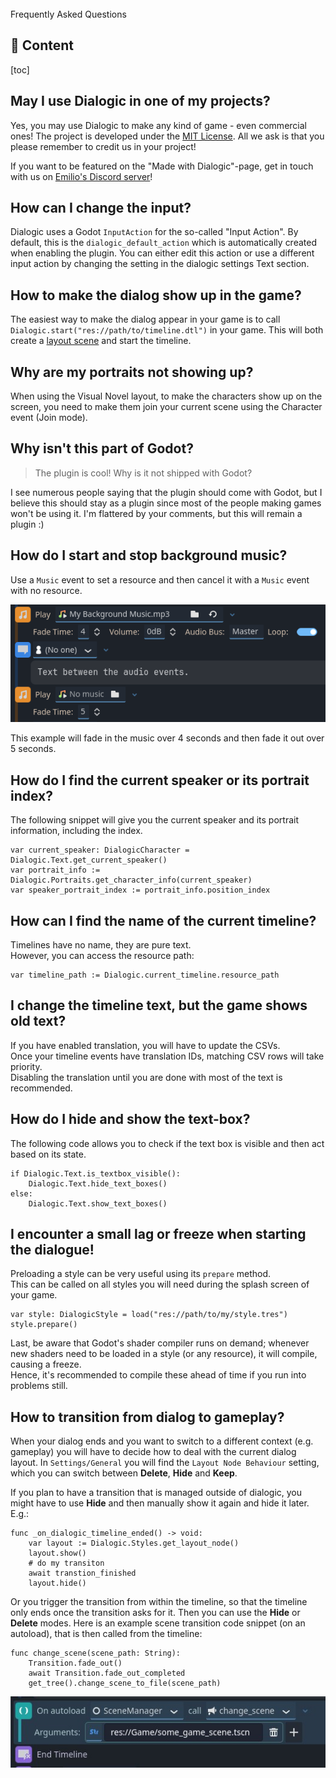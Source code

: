 <div class="header-banner blurple">
     <div class="header-label blurple">Frequently Asked Questions</div>
</div>

## 📜 Content
[toc]

## May I use Dialogic in one of my projects?

Yes, you may use Dialogic to make any kind of game - even commercial ones!
The project is developed under the [MIT License](https://github.com/dialogic-godot/dialogic/blob/master/LICENSE). All we ask is that you please remember to credit us in your project!

If you want to be featured on the "Made with Dialogic"-page, get in touch with us on [Emilio's Discord server](https://discord.gg/2hHQzkf2pX)!

## How can I change the input?

Dialogic uses a Godot `InputAction` for the so-called "Input Action". By default, this is the `dialogic_default_action` which is automatically created when enabling the plugin. You can either edit this action or use a different input action by changing the setting in the dialogic settings Text section.

## How to make the dialog show up in the game?

The easiest way to make the dialog appear in your game is to call `Dialogic.start("res://path/to/timeline.dtl")` in your game. This will both create a [layout scene](styles-and-layouts.md) and start the timeline.

## Why are my portraits not showing up?

When using the Visual Novel layout, to make the characters show up on the screen, you need to make them join your current scene using the Character event (Join mode).

## Why isn't this part of Godot?

> The plugin is cool! Why is it not shipped with Godot?

I see numerous people saying that the plugin should come with Godot, but I believe this should stay as a plugin since most of the people making games won't be using it. I'm flattered by your comments, but this will remain a plugin :)

## How do I start and stop background music?

Use a `Music` event to set a resource and then cancel it with a `Music` event with no resource.

![header_faq](./media/faq/background_music_toggling.png)

This example will fade in the music over 4 seconds and then fade it out over 5 seconds.

## How do I find the current speaker or its portrait index?

The following snippet will give you the current speaker and its portrait information, including the index.

```gdscript
var current_speaker: DialogicCharacter = Dialogic.Text.get_current_speaker()
var portrait_info := Dialogic.Portraits.get_character_info(current_speaker)
var speaker_portrait_index := portrait_info.position_index
```

## How can I find the name of the current timeline?

Timelines have no name, they are pure text.\
However, you can access the resource path:
```gdscript
var timeline_path := Dialogic.current_timeline.resource_path
```

## I change the timeline text, but the game shows old text?

If you have enabled translation, you will have to update the CSVs.\
Once your timeline events have translation IDs, matching CSV rows will take priority.\
Disabling the translation until you are done with most of the text is recommended.

## How do I hide and show the text-box?

The following code allows you to check if the text box is visible and then act based on its state.
```gdscript
if Dialogic.Text.is_textbox_visible():
    Dialogic.Text.hide_text_boxes()
else:
    Dialogic.Text.show_text_boxes()
```

## I encounter a small lag or freeze when starting the dialogue!

Preloading a style can be very useful using its `prepare` method.\
This can be called on all styles you will need during the splash screen of your game.

```gdscript
var style: DialogicStyle = load("res://path/to/my/style.tres")
style.prepare()
```

Last, be aware that Godot's shader compiler runs on demand; whenever new shaders need to be loaded in a style (or any resource), it will compile, causing a freeze.\
Hence, it's recommended to compile these ahead of time if you run into problems still.

## How to transition from dialog to gameplay?

When your dialog ends and you want to switch to a different context (e.g. gameplay) you will have to decide how to deal with the current dialog layout. In `Settings/General` you will find the `Layout Node Behaviour` setting, which you can switch between **Delete**, **Hide** and **Keep**. 

If you plan to have a transition that is managed outside of dialogic, you might have to use **Hide** and then manually show it again and hide it later. E.g.:

```gdscript
func _on_dialogic_timeline_ended() -> void:
    var layout := Dialogic.Styles.get_layout_node()
    layout.show()
    # do my transiton
    await transtion_finished
    layout.hide()
```

Or you trigger the transition from within the timeline, so that the timeline only ends once the transition asks for it. Then you can use the **Hide** or **Delete** modes. Here is an example scene transition code snippet (on an autoload), that is then called from the timeline:

```gdscript
func change_scene(scene_path: String):
    Transition.fade_out()
    await Transition.fade_out_completed
    get_tree().change_scene_to_file(scene_path)
```

![transition-call-event.jpg](./media/faq/transition-call-event.jpg)
